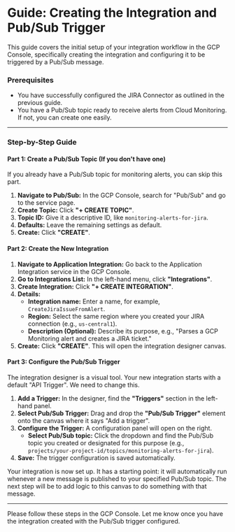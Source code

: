 # Guide: Creating the Integration and Pub/Sub Trigger

This guide covers the initial setup of your integration workflow in the GCP Console, specifically creating the integration and configuring it to be triggered by a Pub/Sub message.

### **Prerequisites**
*   You have successfully configured the JIRA Connector as outlined in the previous guide.
*   You have a Pub/Sub topic ready to receive alerts from Cloud Monitoring. If not, you can create one easily.

---

### **Step-by-Step Guide**

#### **Part 1: Create a Pub/Sub Topic (If you don't have one)**

If you already have a Pub/Sub topic for monitoring alerts, you can skip this part.

1.  **Navigate to Pub/Sub:** In the GCP Console, search for "Pub/Sub" and go to the service page.
2.  **Create Topic:** Click **"+ CREATE TOPIC"**.
3.  **Topic ID:** Give it a descriptive ID, like `monitoring-alerts-for-jira`.
4.  **Defaults:** Leave the remaining settings as default.
5.  **Create:** Click **"CREATE"**.

#### **Part 2: Create the New Integration**

1.  **Navigate to Application Integration:** Go back to the Application Integration service in the GCP Console.
2.  **Go to Integrations List:** In the left-hand menu, click **"Integrations"**.
3.  **Create Integration:** Click **"+ CREATE INTEGRATION"**.
4.  **Details:**
    *   **Integration name:** Enter a name, for example, `CreateJiraIssueFromAlert`.
    *   **Region:** Select the same region where you created your JIRA connection (e.g., `us-central1`).
    *   **Description (Optional):** Describe its purpose, e.g., "Parses a GCP Monitoring alert and creates a JIRA ticket."
5.  **Create:** Click **"CREATE"**. This will open the integration designer canvas.

#### **Part 3: Configure the Pub/Sub Trigger**

The integration designer is a visual tool. Your new integration starts with a default "API Trigger". We need to change this.

1.  **Add a Trigger:** In the designer, find the **"Triggers"** section in the left-hand panel.
2.  **Select Pub/Sub Trigger:** Drag and drop the **"Pub/Sub Trigger"** element onto the canvas where it says "Add a trigger".
3.  **Configure the Trigger:** A configuration panel will open on the right.
    *   **Select Pub/Sub topic:** Click the dropdown and find the Pub/Sub topic you created or designated for this purpose (e.g., `projects/your-project-id/topics/monitoring-alerts-for-jira`).
4.  **Save:** The trigger configuration is saved automatically.

Your integration is now set up. It has a starting point: it will automatically run whenever a new message is published to your specified Pub/Sub topic. The next step will be to add logic to this canvas to do something with that message.

---

Please follow these steps in the GCP Console. Let me know once you have the integration created with the Pub/Sub trigger configured.